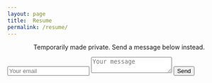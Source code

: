 ```yaml
---
layout: page
title:  Resume
permalink: /resume/
---
```


<!--- <link rel="stylesheet" href="https://maxcdn.bootstrapcdn.com/bootstrap/3.3.7/css/bootstrap.min.css"> --> 

<!--- <script src="https://ajax.googleapis.com/ajax/libs/jquery/3.2.1/jquery.min.js"></script> --> 

<!--- <script src="https://maxcdn.bootstrapcdn.com/bootstrap/3.3.7/js/bootstrap.min.js"></script> --> 

<!--- <a class="btn btn-default" href="https://drive.google.com/file/d/0B60HfAD9wkNmV0g3X3J4X0RrUVk/view">Download</a> --> 

<!--- <iframe  src="https://drive.google.com/file/d/0B60HfAD9wkNmV0g3X3J4X0RrUVk/preview" width="100%" height="768"> --> 
<!--- </iframe> --> 

<p align="center"> Temporarily made private. Send a message below instead. </p>
<form method="POST" action="http://formspree.io/contact@johnamata.com">
  <input type="email" name="email" placeholder="Your email">
  <textarea name="message" placeholder="Your message"></textarea>
  <button type="submit">Send</button>
</form>
